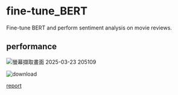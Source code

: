 # fine-tune_BERT
Fine-tune BERT and perform sentiment analysis on movie reviews.

## performance
![螢幕擷取畫面 2025-03-23 205109](https://github.com/user-attachments/assets/2ea3f71c-7abf-4fed-bf10-ad28a6fb23e4)

![download](https://github.com/user-attachments/assets/bc9f885d-0ed5-4f8b-8eb9-12a36be3811d)

[report](https://github.com/user-attachments/files/19409058/_lab4.pdf)
